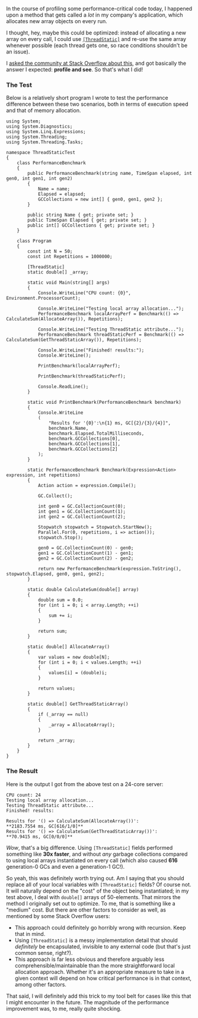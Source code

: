 In the course of profiling some performance-critical code today, I happened upon a method that gets called a *lot* in my company's application, which allocates new array objects on every run.

I thought, hey, maybe this could be optimized: instead of allocating a new array on every call, I could use [`[ThreadStatic]`](http://msdn.microsoft.com/en-us/library/system.threadstaticattribute.aspx) and re-use the same array whenever possible (each thread gets one, so race conditions shouldn't be an issue).

I [asked the community at Stack Overflow about this](http://stackoverflow.com/questions/4864974/using-threadstatic-to-replace-expensive-locals-good-idea), and got basically the answer I expected: **profile and see**. So that's what I did!

### The Test

Below is a relatively short program I wrote to test the performance difference between these two scenarios, both in terms of execution speed and that of memory allocation.

~~~{: lang=csharp }
using System;
using System.Diagnostics;
using System.Linq.Expressions;
using System.Threading;
using System.Threading.Tasks;

namespace ThreadStaticTest
{
    class PerformanceBenchmark
    {
        public PerformanceBenchmark(string name, TimeSpan elapsed, int gen0, int gen1, int gen2)
        {
            Name = name;
            Elapsed = elapsed;
            GCCollections = new int[] { gen0, gen1, gen2 };
        }

        public string Name { get; private set; }
        public TimeSpan Elapsed { get; private set; }
        public int[] GCCollections { get; private set; }
    }

    class Program
    {
        const int N = 50;
        const int Repetitions = 1000000;

        [ThreadStatic]
        static double[] _array;

        static void Main(string[] args)
        {
            Console.WriteLine("CPU count: {0}", Environment.ProcessorCount);

            Console.WriteLine("Testing local array allocation...");
            PerformanceBenchmark localArrayPerf = Benchmark(() => CalculateSum(AllocateArray()), Repetitions);

            Console.WriteLine("Testing ThreadStatic attribute...");
            PerformanceBenchmark threadStaticPerf = Benchmark(() => CalculateSum(GetThreadStaticArray()), Repetitions);

            Console.WriteLine("Finished! results:");
            Console.WriteLine();

            PrintBenchmark(localArrayPerf);

            PrintBenchmark(threadStaticPerf);

            Console.ReadLine();
        }

        static void PrintBenchmark(PerformanceBenchmark benchmark)
        {
            Console.WriteLine
            (
                "Results for '{0}':\n{1} ms, GC[{2}/{3}/{4}]",
                benchmark.Name,
                benchmark.Elapsed.TotalMilliseconds,
                benchmark.GCCollections[0],
                benchmark.GCCollections[1],
                benchmark.GCCollections[2]
            );
        }

        static PerformanceBenchmark Benchmark(Expression<Action> expression, int repetitions)
        {
            Action action = expression.Compile();

            GC.Collect();

            int gen0 = GC.CollectionCount(0);
            int gen1 = GC.CollectionCount(1);
            int gen2 = GC.CollectionCount(2);

            Stopwatch stopwatch = Stopwatch.StartNew();
            Parallel.For(0, repetitions, i => action());
            stopwatch.Stop();

            gen0 = GC.CollectionCount(0) - gen0;
            gen1 = GC.CollectionCount(1) - gen1;
            gen2 = GC.CollectionCount(2) - gen2;

            return new PerformanceBenchmark(expression.ToString(), stopwatch.Elapsed, gen0, gen1, gen2);
        }

        static double CalculateSum(double[] array)
        {
            double sum = 0.0;
            for (int i = 0; i < array.Length; ++i)
            {
                sum += i;
            }

            return sum;
        }

        static double[] AllocateArray()
        {
            var values = new double[N];
            for (int i = 0; i < values.Length; ++i)
            {
                values[i] = (double)i;
            }

            return values;
        }

        static double[] GetThreadStaticArray()
        {
            if (_array == null)
            {
                _array = AllocateArray();
            }

            return _array;
        }
    }
}
~~~

### The Result

Here is the output I got from the above test on a 24-core server:

    CPU count: 24
    Testing local array allocation...
    Testing ThreadStatic attribute...
    Finished! results:

    Results for '() => CalculateSum(AllocateArray())':
    **2183.7554 ms, GC[616/1/0]**
    Results for '() => CalculateSum(GetThreadStaticArray())':
    **70.9415 ms, GC[0/0/0]**

*Wow*, that's a big difference. Using `[ThreadStatic]` fields performed something like **30x faster**, and without *any* garbage collections compared to using local arrays instantiated on every call (which also caused **616** generation-0 GCs and even a generation-1 GC!).

So yeah, this was definitely worth trying out. Am I saying that you should replace all of your local variables with `[ThreadStatic]` fields? Of course not. It will naturally depend on the "cost" of the object being instantiated; in my test above, I deal with `double[]` arrays of 50-elements. That mirrors the method I originally set out to optimize. To me, that is something like a "medium" cost. But there are other factors to consider as well, as mentioned by some Stack Overflow users:

- This approach could definitely go horribly wrong with recursion. Keep that in mind.
- Using `[ThreadStatic]` is a messy implementation detail that should *definitely* be encapsulated, invisible to any external code (but that's just common sense, right?).
- This approach is far less obvious and therefore arguably less comprehensible/maintainable than the more straightforward local allocation approach. Whether it's an appropriate measure to take in a given context will depend on how critical performance is in that context, among other factors.

That said, I will definitely add this trick to my tool belt for cases like this that I might encounter in the future. The magnitude of the performance improvement was, to me, really quite shocking.
